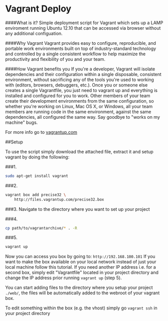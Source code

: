 Vagrant Deploy
=======

####What is it?
Simple deployment script for Vagrant which sets up a LAMP enviroment running Ubuntu 12.10 that can be accessed via browser without any additional configuation.

####Why Vagrant
Vagrant provides easy to configure, reproducible, and portable work environments built on top of industry-standard technology and controlled by a single consistent workflow to help maximize the productivity and flexibility of you and your team.

####How Vagrant benefits you
If you're a developer, Vagrant will isolate dependencies and their configuration within a single disposable, consistent environment, without sacrificing any of the tools you're used to working with (editors, browsers, debuggers, etc.). Once you or someone else creates a single Vagrantfile, you just need to vagrant up and everything is installed and configured for you to work. Other members of your team create their development environments from the same configuration, so whether you're working on Linux, Mac OS X, or Windows, all your team members are running code in the same environment, against the same dependencies, all configured the same way. Say goodbye to "works on my machine" bugs.

For more info go to [vagrantup.com](http://vagrantup.com)


##Setup

To use the script simply download the attached file, extract it and setup vagrant by doing the following: 

###1.
```sh
sudo apt-get install vagrant
```
 
###2.
```sh
vagrant box add precise32 \
    http://files.vagrantup.com/precise32.box
```
 
###3.
Navigate to the directory where you want to set up your project
 
###4.
```sh
cp path/to/vagrantarchive/* . -R
```

###5.
```sh
vagrant up
```


Now you can access you box by going to: `http://192.168.100.101`
If you want to make the box available on your local network instead of just your local machine follow this tutorial.
If you need another IP address i.e. for a second box, simply edit "Vagrantfile" located in your project directory and change the IP address prior running `vagrant up` (step 5). 

You can start adding files to the directory where you setup your project `./web/`, the files will be automatically added to the webroot of your vagrant box.

To edit something within the box (e.g. the vhost) simply go `vagrant ssh`
in your project directory

